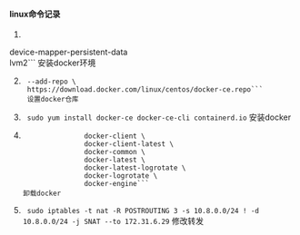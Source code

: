 #### linux命令记录

1. ``` sudo yum install -y yum-utils \
  device-mapper-persistent-data \
  lvm2```
  安装docker环境

2. ``` sudo yum-config-manager \
    --add-repo \
    https://download.docker.com/linux/centos/docker-ce.repo```
	设置docker仓库

3. ``` sudo yum install docker-ce docker-ce-cli containerd.io```
   安装docker
 
4. ``` sudo yum remove docker \
                  docker-client \
                  docker-client-latest \
                  docker-common \
                  docker-latest \
                  docker-latest-logrotate \
                  docker-logrotate \
                  docker-engine```
   卸载docker

5. ``` sudo iptables -t nat -R POSTROUTING 3 -s 10.8.0.0/24 ! -d 10.8.0.0/24 -j SNAT --to 172.31.6.29```
   修改转发

